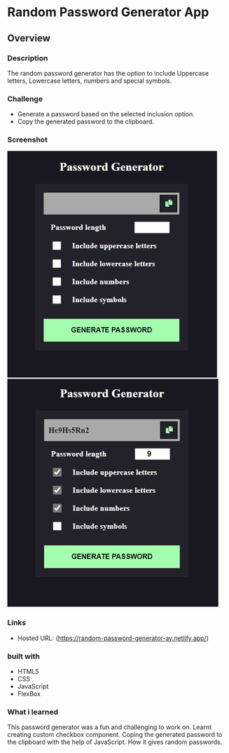 # Random Password Generator App

## Overview

### Description

The random password generator has the option to include Uppercase letters, Lowercase letters, numbers and special symbols.

### Challenge
  
  - Generate a password based on the selected inclusion option.
  - Copy the generated password to the clipboard.

### Screenshot

![](./images/img1.PNG)
![](./images/img2.PNG)

### Links 

- Hosted URL: (https://random-password-generator-ay.netlify.app/)

### built with

- HTML5
- CSS
- JavaScript
- FlexBox

### What i learned

This password generator was a fun and challenging to work on. Learnt creating custom checkbox component. Coping the generated password to the clipboard with the help of JavaScript. How it gives random passwords. 


